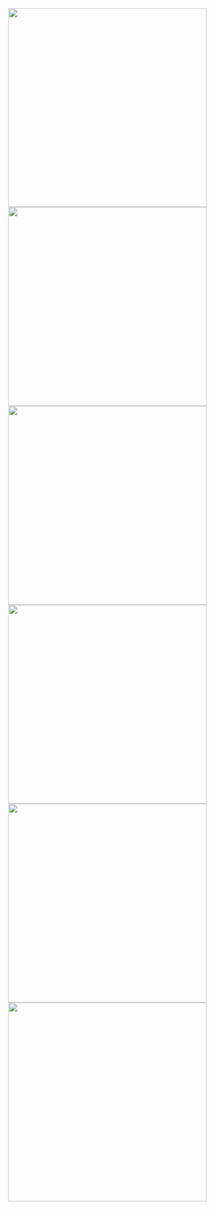 <img src="../pics/budapest/1.jpg"  height="400">

<img src="../pics/budapest/2.jpg"  height="400">

<img src="../pics/budapest/3.jpg"  height="400">

<img src="../pics/budapest/4.jpg"  height="400">

<img src="../pics/budapest/5.jpg"  height="400">

<img src="../pics/budapest/6.jpg"  width="400">